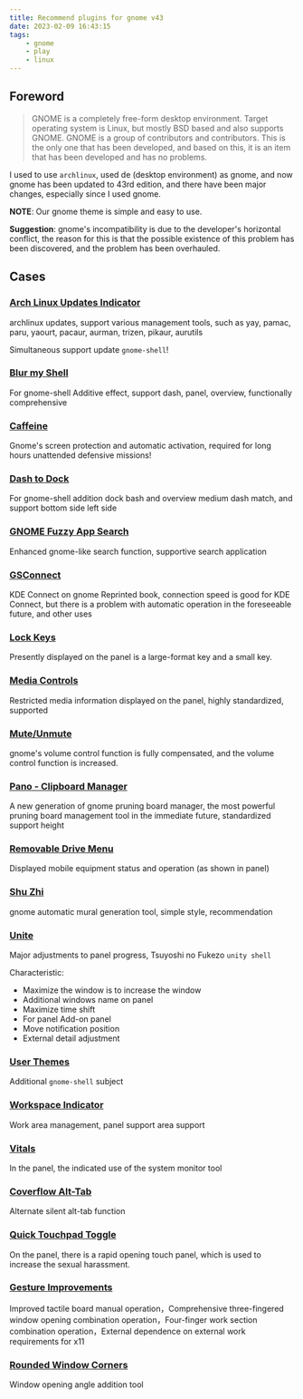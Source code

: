 ```yaml
---
title: Recommend plugins for gnome v43
date: 2023-02-09 16:43:15
tags:
    - gnome
    - play
    - linux
---
```


## Foreword

> GNOME is a completely free-form desktop environment. Target operating system is Linux, but mostly BSD based and also supports GNOME. GNOME is a group of contributors and contributors. This is the only one that has been developed, and based on this, it is an item that has been developed and has no problems.

<!--more-->

I used to use `archlinux`, used de (desktop environment) as gnome, and now gnome has been updated to 43rd edition, and there have been major changes, especially since I used gnome.

**NOTE**: Our gnome theme is simple and easy to use.

**Suggestion**: gnome's incompatibility is due to the developer's horizontal conflict, the reason for this is that the possible existence of this problem has been discovered, and the problem has been overhauled.

## Cases

### [Arch Linux Updates Indicator](https://extensions.gnome.org/extension/1010/archlinux-updates-indicator/)

archlinux updates, support various management tools, such as yay, pamac, paru, yaourt, pacaur, aurman, trizen, pikaur, aurutils

Simultaneous support update `gnome-shell`!

### [Blur my Shell](https://extensions.gnome.org/extension/3193/blur-my-shell/)

For gnome-shell Additive effect, support dash, panel, overview, functionally comprehensive

### [Caffeine](https://extensions.gnome.org/extension/517/caffeine/)

Gnome's screen protection and automatic activation, required for long hours unattended defensive missions!

### [Dash to Dock](https://extensions.gnome.org/extension/307/dash-to-dock/)

For gnome-shell addition dock bash and overview medium dash match, and support bottom side left side

### [GNOME Fuzzy App Search](https://extensions.gnome.org/extension/3956/gnome-fuzzy-app-search/)

Enhanced gnome-like search function, supportive search application

### [GSConnect](https://extensions.gnome.org/extension/1319/gsconnect/)

KDE Connect on gnome Reprinted book, connection speed is good for KDE Connect, but there is a problem with automatic operation in the foreseeable future, and other uses

### [Lock Keys](https://extensions.gnome.org/extension/36/lock-keys/)

Presently displayed on the panel is a large-format key and a small key.

### [Media Controls](https://extensions.gnome.org/extension/4470/media-controls/)

Restricted media information displayed on the panel, highly standardized, supported

### [Mute/Unmute](https://extensions.gnome.org/extension/5088/muteunmute/)

gnome's volume control function is fully compensated, and the volume control function is increased.

### [Pano - Clipboard Manager](https://extensions.gnome.org/extension/5278/pano/)

A new generation of gnome pruning board manager, the most powerful pruning board management tool in the immediate future, standardized support height

### [Removable Drive Menu](https://extensions.gnome.org/extension/7/removable-drive-menu/)

Displayed mobile equipment status and operation (as shown in panel)

### [Shu Zhi](https://extensions.gnome.org/extension/3985/shu-zhi/)

gnome automatic mural generation tool, simple style, recommendation

### [Unite](https://extensions.gnome.org/extension/1287/unite/)

Major adjustments to panel progress, Tsuyoshi no Fukezo `unity shell`

Characteristic:

-   Maximize the window is to increase the window
-   Additional windows name on panel
-   Maximize time shift
-   For panel Add-on panel
-   Move notification position
-   External detail adjustment

### [User Themes](https://extensions.gnome.org/extension/19/user-themes/)

Additional `gnome-shell` subject

### [Workspace Indicator](https://extensions.gnome.org/extension/21/workspace-indicator/)

Work area management, panel support area support

### [Vitals](https://extensions.gnome.org/extension/1460/vitals/)

In the panel, the indicated use of the system monitor tool

### [Coverflow Alt-Tab](https://extensions.gnome.org/extension/97/coverflow-alt-tab/)

Alternate silent alt-tab function

### [Quick Touchpad Toggle](https://extensions.gnome.org/extension/5292/quick-touchpad-toggle/)

On the panel, there is a rapid opening touch panel, which is used to increase the sexual harassment.

### [Gesture Improvements](https://extensions.gnome.org/extension/4245/gesture-improvements/)

Improved tactile board manual operation，Comprehensive three-fingered window opening combination operation，Four-finger work section combination operation，External dependence on external work requirements for x11

### [Rounded Window Corners](https://extensions.gnome.org/extension/5237/rounded-window-corners/)

Window opening angle addition tool
